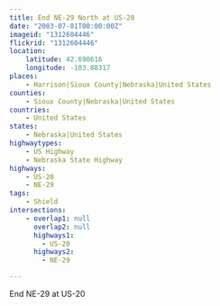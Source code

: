 ```yaml
---
title: End NE-29 North at US-20
date: "2003-07-01T00:00:00Z"
imageid: "1312604446"
flickrid: "1312604446"
location:
    latitude: 42.690616
    longitude: -103.88317
places:
    - Harrison|Sioux County|Nebraska|United States
counties:
    - Sioux County|Nebraska|United States
countries:
    - United States
states:
    - Nebraska|United States
highwaytypes:
    - US Highway
    - Nebraska State Highway
highways:
    - US-20
    - NE-29
tags:
    - Shield
intersections:
    - overlap1: null
      overlap2: null
      highways1:
        - US-20
      highways2:
        - NE-29

---
```

End NE-29 at US-20